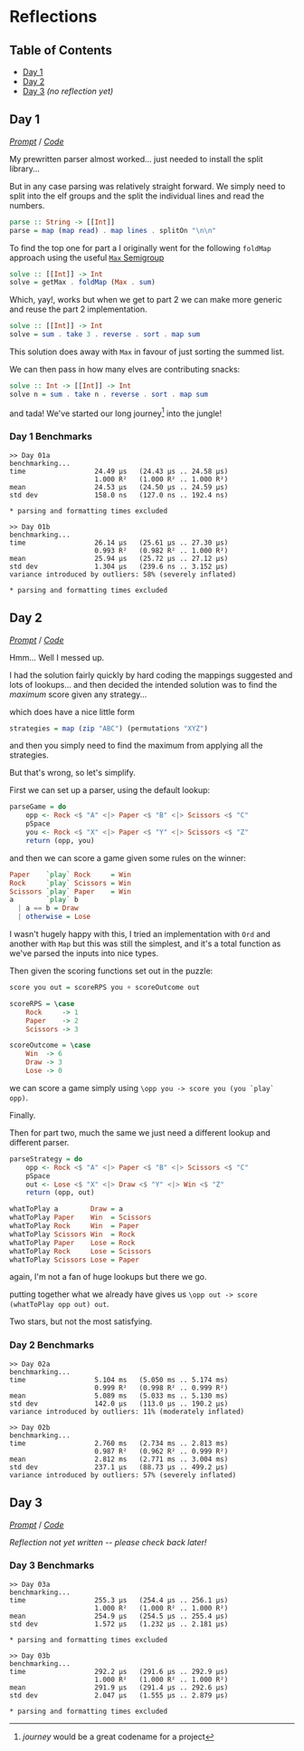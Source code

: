Reflections
===========

<!--
This file generated by the build script at ./Build.hs from the files in
./reflections.  If you want to edit this, edit those instead!
-->

Table of Contents
-----------------

* [Day 1](#day-1)
* [Day 2](#day-2)
* [Day 3](#day-3) *(no reflection yet)*

Day 1
------

<!--
This section is generated and compiled by the build script at ./Build.hs from
the file `./reflections/day01.md`.  If you want to edit this, edit
that file instead!
-->

*[Prompt][d01p]* / *[Code][d01g]*

[d01p]: https://adventofcode.com/2022/day/1
[d01g]: https://github.com/egnwd/advent/blob/2022/src/AOC/Challenge/Day01.hs

My prewritten parser almost worked... just needed to install the split library...

But in any case parsing was relatively straight forward.
We simply need to split into the elf groups and the split the individual lines and read the numbers.

```haskell
parse :: String -> [[Int]]
parse = map (map read) . map lines . splitOn "\n\n"
```

To find the top one for part a I originally went for the following `foldMap` approach using the useful [`Max` Semigroup](https://hackage.haskell.org/package/base-4.17.0.0/docs/Data-Semigroup.html#t:Max)

```haskell
solve :: [[Int]] -> Int
solve = getMax . foldMap (Max . sum)
```

Which, yay!, works but when we get to part 2 we can make more generic and reuse the part 2 implementation.

```haskell
solve :: [[Int]] -> Int
solve = sum . take 3 . reverse . sort . map sum
```

This solution does away with `Max` in favour of just sorting the summed list.

We can then pass in how many elves are contributing snacks:

```haskell
solve :: Int -> [[Int]] -> Int
solve n = sum . take n . reverse . sort . map sum
```

and tada! We've started our long journey[^1] into the jungle!

[^1]: _journey_ would be a great codename for a project


### Day 1 Benchmarks

```
>> Day 01a
benchmarking...
time                 24.49 μs   (24.43 μs .. 24.58 μs)
                     1.000 R²   (1.000 R² .. 1.000 R²)
mean                 24.53 μs   (24.50 μs .. 24.59 μs)
std dev              158.0 ns   (127.0 ns .. 192.4 ns)

* parsing and formatting times excluded

>> Day 01b
benchmarking...
time                 26.14 μs   (25.61 μs .. 27.30 μs)
                     0.993 R²   (0.982 R² .. 1.000 R²)
mean                 25.94 μs   (25.72 μs .. 27.12 μs)
std dev              1.304 μs   (239.6 ns .. 3.152 μs)
variance introduced by outliers: 58% (severely inflated)

* parsing and formatting times excluded
```



Day 2
------

<!--
This section is generated and compiled by the build script at ./Build.hs from
the file `./reflections/day02.md`.  If you want to edit this, edit
that file instead!
-->

*[Prompt][d02p]* / *[Code][d02g]*

[d02p]: https://adventofcode.com/2022/day/2
[d02g]: https://github.com/egnwd/advent/blob/2022/src/AOC/Challenge/Day02.hs

Hmm... Well I messed up.

I had the solution fairly quickly by hard coding the mappings suggested and lots of lookups...
and then decided the intended solution was to find the *maximum* score given any strategy...

which does have a nice little form

```haskell
strategies = map (zip "ABC") (permutations "XYZ")
```

and then you simply need to find the maximum from applying all the strategies.


But that's wrong, so let's simplify.

First we can set up a parser, using the default lookup:

```haskell
parseGame = do
    opp <- Rock <$ "A" <|> Paper <$ "B" <|> Scissors <$ "C"
    pSpace
    you <- Rock <$ "X" <|> Paper <$ "Y" <|> Scissors <$ "Z"
    return (opp, you)
```

and then we can score a game given some rules on the winner:

```haskell
Paper    `play` Rock     = Win
Rock     `play` Scissors = Win
Scissors `play` Paper    = Win
a        `play` b
  | a == b = Draw
  | otherwise = Lose
```

I wasn't hugely happy with this, I tried an implementation with `Ord` and another with `Map`
but this was still the simplest, and it's a total function as we've parsed the inputs into nice types.

Then given the scoring functions set out in the puzzle:

```haskell
score you out = scoreRPS you + scoreOutcome out

scoreRPS = \case
    Rock     -> 1
    Paper    -> 2
    Scissors -> 3

scoreOutcome = \case
    Win  -> 6
    Draw -> 3
    Lose -> 0
```

we can score a game simply using ``\opp you -> score you (you `play` opp)``.

Finally.

Then for part two, much the same we just need a different lookup and different parser.

```haskell
parseStrategy = do
    opp <- Rock <$ "A" <|> Paper <$ "B" <|> Scissors <$ "C"
    pSpace
    out <- Lose <$ "X" <|> Draw <$ "Y" <|> Win <$ "Z"
    return (opp, out)

whatToPlay a        Draw = a
whatToPlay Paper    Win  = Scissors
whatToPlay Rock     Win  = Paper
whatToPlay Scissors Win  = Rock
whatToPlay Paper    Lose = Rock
whatToPlay Rock     Lose = Scissors
whatToPlay Scissors Lose = Paper
```

again, I'm not a fan of huge lookups but there we go.

putting together what we already have gives us ``\opp out -> score (whatToPlay opp out) out``.

Two stars, but not the most satisfying.


### Day 2 Benchmarks

```
>> Day 02a
benchmarking...
time                 5.104 ms   (5.050 ms .. 5.174 ms)
                     0.999 R²   (0.998 R² .. 0.999 R²)
mean                 5.089 ms   (5.033 ms .. 5.130 ms)
std dev              142.0 μs   (113.0 μs .. 190.2 μs)
variance introduced by outliers: 11% (moderately inflated)

>> Day 02b
benchmarking...
time                 2.760 ms   (2.734 ms .. 2.813 ms)
                     0.987 R²   (0.962 R² .. 0.999 R²)
mean                 2.812 ms   (2.771 ms .. 3.004 ms)
std dev              237.1 μs   (88.73 μs .. 499.2 μs)
variance introduced by outliers: 57% (severely inflated)
```



Day 3
------

<!--
This section is generated and compiled by the build script at ./Build.hs from
the file `./reflections/day03.md`.  If you want to edit this, edit
that file instead!
-->

*[Prompt][d03p]* / *[Code][d03g]*

[d03p]: https://adventofcode.com/2022/day/3
[d03g]: https://github.com/egnwd/advent/blob/2022/src/AOC/Challenge/Day03.hs

*Reflection not yet written -- please check back later!*

### Day 3 Benchmarks

```
>> Day 03a
benchmarking...
time                 255.3 μs   (254.4 μs .. 256.1 μs)
                     1.000 R²   (1.000 R² .. 1.000 R²)
mean                 254.9 μs   (254.5 μs .. 255.4 μs)
std dev              1.572 μs   (1.232 μs .. 2.181 μs)

* parsing and formatting times excluded

>> Day 03b
benchmarking...
time                 292.2 μs   (291.6 μs .. 292.9 μs)
                     1.000 R²   (1.000 R² .. 1.000 R²)
mean                 291.9 μs   (291.4 μs .. 292.6 μs)
std dev              2.047 μs   (1.555 μs .. 2.879 μs)

* parsing and formatting times excluded
```

